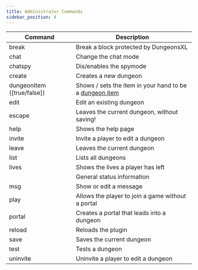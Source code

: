 ```yaml
---
title: Administrator Commands
sidebar_position: 4
---
```


| Command | Description |
|---------|-------------|
| break | Break a block protected by DungeonsXL |
| chat | Change the chat mode |
| chatspy | Dis/enables the spymode |
| create | Creates a new dungeon |
| dungeonItem ([true/false]) | Shows / sets the item in your hand to be a [dungeon item](dungeon-item) |
| edit | Edit an existing dungeon |
| escape | Leaves the current dungeon, without saving! |
| help | Shows the help page |
| invite | Invite a player to edit a dungeon |
| leave | Leaves the current dungeon |
| list | Lists all dungeons |
| lives | Shows the lives a player has left |
|  | General status information |
| msg | Show or edit a message |
| play | Allows the player to join a game without a portal |
| portal | Creates a portal that leads into a dungeon |
| reload | Reloads the plugin |
| save | Saves the current dungeon |
| test | Tests a dungeon |
| uninvite | Uninvite a player to edit a dungeon |